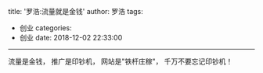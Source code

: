title: '罗浩:流量就是金钱'
author: 罗浩
tags:
  - 创业
categories:
  - 创业
date: 2018-12-02 22:33:00
---
流量是金钱，
推广是印钞机，
网站是"铁杆庄稼"，
千万不要忘记印钞机！